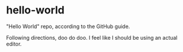 # hello-world
"Hello World" repo, according to the GitHub guide.

Following directions, doo do doo.
I feel like I should be using an actual editor.
